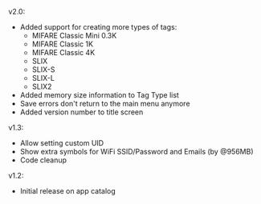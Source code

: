 v2.0:
- Added support for creating more types of tags:
  - MIFARE Classic Mini 0.3K
  - MIFARE Classic 1K
  - MIFARE Classic 4K
  - SLIX
  - SLIX-S
  - SLIX-L
  - SLIX2
- Added memory size information to Tag Type list
- Save errors don't return to the main menu anymore
- Added version number to title screen

v1.3:
- Allow setting custom UID
- Show extra symbols for WiFi SSID/Password and Emails (by @956MB)
- Code cleanup

v1.2:
- Initial release on app catalog
